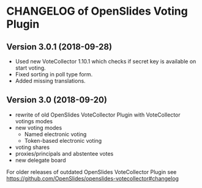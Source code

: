 # CHANGELOG of OpenSlides Voting Plugin

## Version 3.0.1 (2018-09-28)
* Used new VoteCollector 1.10.1 which checks if secret key is available on start voting.
* Fixed sorting in poll type form.
* Added missing translations.

## Version 3.0 (2018-09-20)
* rewrite of old OpenSlides VoteCollector Plugin
  with VoteCollector votings modes
* new voting modes
  - Named electronic voting
  - Token-based electronic voting
* voting shares
* proxies/principals and abstentee votes
* new delegate board


For older releases of outdated OpenSlides VoteCollector Plugin see
https://github.com/OpenSlides/openslides-votecollector#changelog
